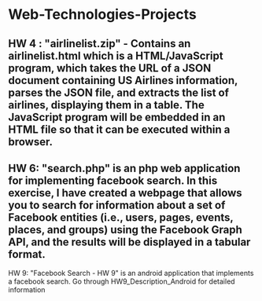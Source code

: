 # Web-Technologies-Projects

HW 4 : "airlinelist.zip" - Contains an airlinelist.html which is a HTML/JavaScript program, which takes the URL of  a  JSON  document  containing  US Airlines  information,  parses  the  JSON file,  and  extracts  the  list  of  airlines,  displaying  them  in  a  table.  The JavaScript  program  will  be  embedded  in  an  HTML  file  so  that  it  can  be executed within a browser.
-----------------------------------------------------------------------------------------------------------------------------------
HW 6: "search.php" is an php web application for implementing facebook search. In  this  exercise,  I have created  a  webpage  that  allows  you  to  search  for  information about  a  set  of  Facebook  entities  (i.e.,  users,  pages,  events,  places,  and  groups)  using  the Facebook Graph API, and the results will be displayed in a tabular format.
-----------------------------------------------------------------------------------------------------------------------------------
HW 9: "Facebook Search - HW 9" is an android application that implements a facebook search. Go through HW9_Description_Android for detailed information
